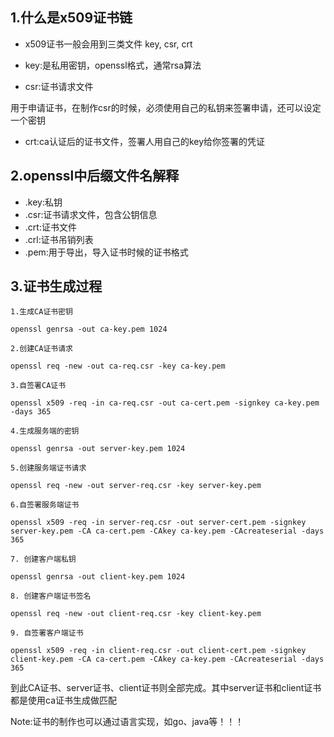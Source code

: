 ## 1.什么是x509证书链

- x509证书一般会用到三类文件 key, csr, crt

- key:是私用密钥，openssl格式，通常rsa算法

- csr:证书请求文件
  
用于申请证书，在制作csr的时候，必须使用自己的私钥来签署申请，还可以设定一个密钥

- crt:ca认证后的证书文件，签署人用自己的key给你签署的凭证

## 2.openssl中后缀文件名解释

- .key:私钥
- .csr:证书请求文件，包含公钥信息
- .crt:证书文件
- .crl:证书吊销列表
- .pem:用于导出，导入证书时候的证书格式


## 3.证书生成过程

    1.生成CA证书密钥
    
    openssl genrsa -out ca-key.pem 1024
    
    2.创建CA证书请求
    
    openssl req -new -out ca-req.csr -key ca-key.pem
    
    3.自签署CA证书
    
    openssl x509 -req -in ca-req.csr -out ca-cert.pem -signkey ca-key.pem -days 365
    
    4.生成服务端的密钥
    
    openssl genrsa -out server-key.pem 1024
    
    5.创建服务端证书请求
    
    openssl req -new -out server-req.csr -key server-key.pem
    
    6.自签署服务端证书
    
    openssl x509 -req -in server-req.csr -out server-cert.pem -signkey server-key.pem -CA ca-cert.pem -CAkey ca-key.pem -CAcreateserial -days 365
    
    7. 创建客户端私钥
    
    openssl genrsa -out client-key.pem 1024
    
    8. 创建客户端证书签名
    
    openssl req -new -out client-req.csr -key client-key.pem
    
    9. 自签署客户端证书
    
    openssl x509 -req -in client-req.csr -out client-cert.pem -signkey client-key.pem -CA ca-cert.pem -CAkey ca-key.pem -CAcreateserial -days 365


到此CA证书、server证书、client证书则全部完成。其中server证书和client证书都是使用ca证书生成做匹配

Note:证书的制作也可以通过语言实现，如go、java等！！！